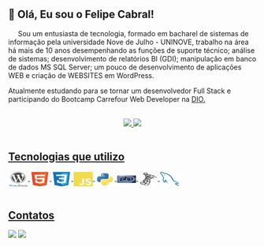 ## 👋 Olá, Eu sou o Felipe Cabral!

&nbsp;&nbsp;&nbsp;&nbsp; Sou um entusiasta de tecnologia, formado em bacharel de sistemas de informação pela universidade Nove de Julho - UNINOVE, trabalho na área há mais de 10 anos desempenhando as funções de suporte técnico; análise de sistemas; desenvolvimento de relatórios BI (GDI); manipulação em banco de dados MS SQL Server; um pouco de desenvolvimento de aplicações WEB e criação de WEBSITES em WordPress. 
  
Atualmente estudando para se tornar um desenvolvedor Full Stack e participando do Bootcamp Carrefour Web Developer na <a href="https://web.dio.me/track/carrefour-web-developer" target="_blank">DIO.</a>
<br><br>

<div align="center">
  <a href="https://github.com/felipecabraloliveira">
  <img height="180em" src="https://github-readme-stats.vercel.app/api?username=felipecabraloliveira&show_icons=true&theme=dark&include_all_commits=true&count_private=true"/>
  <img height="180em" src="https://github-readme-stats.vercel.app/api/top-langs/?username=felipecabraloliveira&layout=compact&langs_count=7&theme=dark"/>
</div>

  
<div style="display: inline_block"><br>
  <h2>Tecnologias que utilizo</h2>       
  <img align="center" alt="Felipe-WP" height="30" width="40" src="https://raw.githubusercontent.com/devicons/devicon/master/icons/wordpress/wordpress-original.svg">
  <img align="center" alt="Felipe-HTML" height="30" width="40" src="https://raw.githubusercontent.com/devicons/devicon/master/icons/html5/html5-original.svg">
  <img align="center" alt="Felipe-CSS" height="30" width="40" src="https://raw.githubusercontent.com/devicons/devicon/master/icons/css3/css3-original.svg">
  <img align="center" alt="Felipe-Js" height="30" width="40" src="https://raw.githubusercontent.com/devicons/devicon/master/icons/javascript/javascript-plain.svg">
  <img align="center" alt="Felipe-Python" height="30" width="40" src="https://raw.githubusercontent.com/devicons/devicon/master/icons/python/python-original.svg">
  <img align="center" alt="Felipe-Python" height="30" width="40" src="https://raw.githubusercontent.com/devicons/devicon/master/icons/php/php-original.svg">  
  <img align="center" alt="Felipe-SqlServer" height="30" width="40" src="https://raw.githubusercontent.com/devicons/devicon/master/icons/microsoftsqlserver/microsoftsqlserver-plain.svg">
  <img align="center" alt="Felipe-MySql" height="30" width="40" src="https://raw.githubusercontent.com/devicons/devicon/master/icons/mysql/mysql-original.svg">
</div>

<div style="display: inline_block"><br>
  <h2>Contatos</h2>
  <a href = "mailto:felipecabral33@gmail.com"><img src="https://img.shields.io/badge/-Gmail-%23333?style=for-the-badge&logo=gmail&logoColor=white" target="_blank"></a>
  <a href="https://www.linkedin.com/in/felipecabral94/" target="_blank"><img src="https://img.shields.io/badge/-LinkedIn-%230077B5?style=for-the-badge&logo=linkedin&logoColor=white" target="_blank"></a> 
 </div>
 

